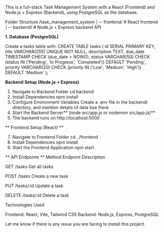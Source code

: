 This is a full-stack Task Management System with a React (Frontend) and Node.js + Express (Backend), using PostgreSQL as the database.

Folder Structure
/task_management_system
│-- frontend/    # React frontend
│-- backend/     # Node.js + Express backend API

**1. Database (PostgreSQL)**

Create a tasks table with:
 CREATE TABLE tasks (
    id SERIAL PRIMARY KEY,
    title VARCHAR(255) UNIQUE NOT NULL,
    description TEXT,
    due_date TIMESTAMP CHECK (due_date > NOW()),
    status VARCHAR(50) CHECK (status IN ('Pending', 'In Progress', 'Completed')) DEFAULT 'Pending',
    priority VARCHAR(20) CHECK (priority IN ('Low', 'Medium', 'High')) DEFAULT 'Medium'
);

**Backend Setup (Node.js + Express)**
1. Navigate to Backend Folder
cd backend
2. Install Dependencies
   npm install
3. Configure Environment Variables
   Create a .env file in the backend/ directory, and mention details of data bse there
4. Start the Backend Server** (node src/app.js or nodemon src/app.js)**
5. The backend runs on http://localhost:5000


**   Frontend Setup (React) **

7. Navigate to Frontend Folder
   cd ../frontend
8. Install Dependencies
   npm install
 10. Start the Frontend Application
     npm start


**    API Endpoints
**
Method  Endpoint   Description

GET     /tasks       Get all tasks

POST    /tasks     Create a new task

PUT    /tasks/:id    Update a task

DELETE  /tasks/:id   Delete a task

Technologies Used

Frontend: React, Vite, Tailwind CSS
Backend: Node.js, Express, PostgreSQL

Let me know if there is any issue you are facing to install this project.
